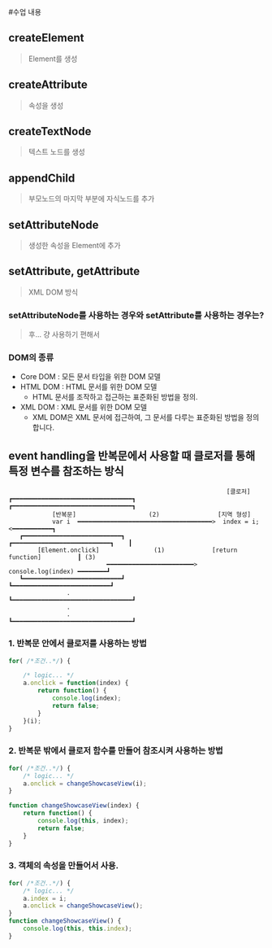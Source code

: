 #수업 내용

<!--## html5shiv를 사용하면 ie6이하에서 html5 문법을 사용할 수 있다.-->

## createElement
> Element를 생성
## createAttribute
> 속성을 생성
## createTextNode
> 텍스트 노드를 생성
## appendChild
> 부모노드의 마지막 부분에 자식노드를 추가 
## setAttributeNode
> 생성한 속성을 Element에 추가
## setAttribute, getAttribute
> XML DOM 방식
### setAttributeNode를 사용하는 경우와 setAttribute를 사용하는 경우는?
> 후... 걍 사용하기 편해서
### DOM의 종류
- Core DOM : 모든 문서 타입을 위한 DOM 모델
- HTML DOM : HTML 문서를 위한 DOM 모델
  - HTML 문서를 조작하고 접근하는 표준화된 방법을 정의.
- XML DOM : XML 문서를 위한 DOM 모델
  - XML DOM은 XML 문서에 접근하여, 그 문서를 다루는 표준화된 방법을 정의합니다.

## event handling을 반복문에서 사용할 때 클로저를 통해 특정 변수를 참조하는 방식
```
                                                            [클로저]        
┏━━━━━━━━━━━━━━━━━━━━━━━━━━━━━━━━━┓            ┏━━━━━━━━━━━━━━━━━━━━━━━━━━━━━━━━━┓
            [반복문]                    (2)                [지역 형성]        
            var i  ━━━━━━━━━━━━━━━━━━━━━━━━━━━━━━━━━━━━━>  index = i;  <━━━━━━━━━━━┓   
   ┏━━━━━━━━━━━━━━━━━━━━━━━━━━━┓                  ┏━━━━━━━━━━━━━━━━━━━━━━━━━━━┓    ┃               
        [Element.onclick]               (1)             [return function]          ┃ (3)
                           ━━━━━━━━━━━━━━━━━━━━━━━━>    console.log(index) ━━━━━━━━┛
   ┗━━━━━━━━━━━━━━━━━━━━━━━━━━━┛                  ┗━━━━━━━━━━━━━━━━━━━━━━━━━━━┛
                .                              ┗━━━━━━━━━━━━━━━━━━━━━━━━━━━━━━━━━┛    
                .
                .
┗━━━━━━━━━━━━━━━━━━━━━━━━━━━━━━━━━┛            
```
### 1. 반복문 안에서 클로저를 사용하는 방법
```javascript
for( /*조건..*/) {

    /* logic... */
    a.onclick = function(index) {
        return function() {
            console.log(index);
            return false;
        }
    }(i);
}
```
### 2. 반복문 밖에서 클로저 함수를 만들어 참조시켜 사용하는 방법
```javascript
for( /*조건..*/) {
    /* logic... */
    a.onclick = changeShowcaseView(i);
}

function changeShowcaseView(index) {
    return function() {
        console.log(this, index);
        return false;
    }
}
```
### 3. 객체의 속성을 만들어서 사용.
```javascript
for( /*조건..*/) {
    /* logic... */
    a.index = i;
    a.onclick = changeShowcaseView();
}
function changeShowcaseView() {
    console.log(this, this.index);
}
``` 